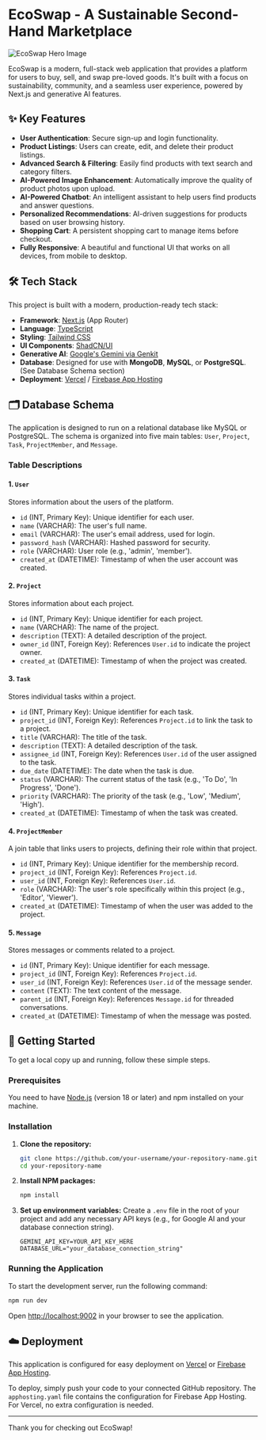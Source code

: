 # EcoSwap - A Sustainable Second-Hand Marketplace

![EcoSwap Hero Image](https://picsum.photos/seed/hero/1200/600)

EcoSwap is a modern, full-stack web application that provides a platform for users to buy, sell, and swap pre-loved goods. It's built with a focus on sustainability, community, and a seamless user experience, powered by Next.js and generative AI features.

## ✨ Key Features

- **User Authentication**: Secure sign-up and login functionality.
- **Product Listings**: Users can create, edit, and delete their product listings.
- **Advanced Search & Filtering**: Easily find products with text search and category filters.
- **AI-Powered Image Enhancement**: Automatically improve the quality of product photos upon upload.
- **AI-Powered Chatbot**: An intelligent assistant to help users find products and answer questions.
- **Personalized Recommendations**: AI-driven suggestions for products based on user browsing history.
- **Shopping Cart**: A persistent shopping cart to manage items before checkout.
- **Fully Responsive**: A beautiful and functional UI that works on all devices, from mobile to desktop.

## 🛠️ Tech Stack

This project is built with a modern, production-ready tech stack:

- **Framework**: [Next.js](https://nextjs.org/) (App Router)
- **Language**: [TypeScript](https://www.typescriptlang.org/)
- **Styling**: [Tailwind CSS](https://tailwindcss.com/)
- **UI Components**: [ShadCN/UI](https://ui.shadcn.com/)
- **Generative AI**: [Google's Gemini via Genkit](https://firebase.google.com/docs/genkit)
- **Database**: Designed for use with **MongoDB**, **MySQL**, or **PostgreSQL**. (See Database Schema section)
- **Deployment**: [Vercel](https://vercel.com/) / [Firebase App Hosting](https://firebase.google.com/docs/app-hosting)

## 🗂️ Database Schema

The application is designed to run on a relational database like MySQL or PostgreSQL. The schema is organized into five main tables: `User`, `Project`, `Task`, `ProjectMember`, and `Message`.



### Table Descriptions

#### 1. `User`
Stores information about the users of the platform.
-   `id` (INT, Primary Key): Unique identifier for each user.
-   `name` (VARCHAR): The user's full name.
-   `email` (VARCHAR): The user's email address, used for login.
-   `password_hash` (VARCHAR): Hashed password for security.
-   `role` (VARCHAR): User role (e.g., 'admin', 'member').
-   `created_at` (DATETIME): Timestamp of when the user account was created.

#### 2. `Project`
Stores information about each project.
-   `id` (INT, Primary Key): Unique identifier for each project.
-   `name` (VARCHAR): The name of the project.
-   `description` (TEXT): A detailed description of the project.
-   `owner_id` (INT, Foreign Key): References `User.id` to indicate the project owner.
-   `created_at` (DATETIME): Timestamp of when the project was created.

#### 3. `Task`
Stores individual tasks within a project.
-   `id` (INT, Primary Key): Unique identifier for each task.
-   `project_id` (INT, Foreign Key): References `Project.id` to link the task to a project.
-   `title` (VARCHAR): The title of the task.
-   `description` (TEXT): A detailed description of the task.
-   `assignee_id` (INT, Foreign Key): References `User.id` of the user assigned to the task.
-   `due_date` (DATETIME): The date when the task is due.
-   `status` (VARCHAR): The current status of the task (e.g., 'To Do', 'In Progress', 'Done').
-   `priority` (VARCHAR): The priority of the task (e.g., 'Low', 'Medium', 'High').
-   `created_at` (DATETIME): Timestamp of when the task was created.

#### 4. `ProjectMember`
A join table that links users to projects, defining their role within that project.
-   `id` (INT, Primary Key): Unique identifier for the membership record.
-   `project_id` (INT, Foreign Key): References `Project.id`.
-   `user_id` (INT, Foreign Key): References `User.id`.
-   `role` (VARCHAR): The user's role specifically within this project (e.g., 'Editor', 'Viewer').
-   `created_at` (DATETIME): Timestamp of when the user was added to the project.

#### 5. `Message`
Stores messages or comments related to a project.
-   `id` (INT, Primary Key): Unique identifier for each message.
-   `project_id` (INT, Foreign Key): References `Project.id`.
-   `user_id` (INT, Foreign Key): References `User.id` of the message sender.
-   `content` (TEXT): The text content of the message.
-   `parent_id` (INT, Foreign Key): References `Message.id` for threaded conversations.
-   `created_at` (DATETIME): Timestamp of when the message was posted.


## 🚀 Getting Started

To get a local copy up and running, follow these simple steps.

### Prerequisites

You need to have [Node.js](https://nodejs.org/) (version 18 or later) and npm installed on your machine.

### Installation

1.  **Clone the repository:**
    ```bash
    git clone https://github.com/your-username/your-repository-name.git
    cd your-repository-name
    ```

2.  **Install NPM packages:**
    ```bash
    npm install
    ```

3.  **Set up environment variables:**
    Create a `.env` file in the root of your project and add any necessary API keys (e.g., for Google AI and your database connection string).
    ```
    GEMINI_API_KEY=YOUR_API_KEY_HERE
    DATABASE_URL="your_database_connection_string"
    ```

### Running the Application

To start the development server, run the following command:

```bash
npm run dev
```

Open [http://localhost:9002](http://localhost:9002) in your browser to see the application.

## ☁️ Deployment

This application is configured for easy deployment on [Vercel](https://vercel.com/) or [Firebase App Hosting](https://firebase.google.com/docs/app-hosting).

To deploy, simply push your code to your connected GitHub repository. The `apphosting.yaml` file contains the configuration for Firebase App Hosting. For Vercel, no extra configuration is needed.

---

Thank you for checking out EcoSwap!
